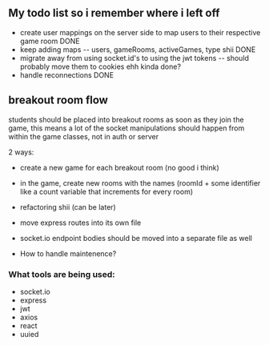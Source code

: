 ## My todo list so i remember where i left off

- create user mappings on the server side to map users to their respective game room DONE
- keep adding maps -- users, gameRooms, activeGames, type shii DONE
- migrate away from using socket.id's to using the jwt tokens -- should probably move them to cookies ehh kinda done?
- handle reconnections DONE

## breakout room flow

students should be placed into breakout rooms as soon as they join the game, this means a lot of the socket manipulations should happen from within the game classes, not in auth or server

2 ways:

- create a new game for each breakout room (no good i think)
- in the game, create new rooms with the names (roomId + some identifier like a count variable that increments for every room)

- refactoring shii (can be later)
- move express routes into its own file
- socket.io endpoint bodies should be moved into a separate file as well

- How to handle maintenence?

### What tools are being used:

- socket.io
- express
- jwt
- axios
- react
- uuied
